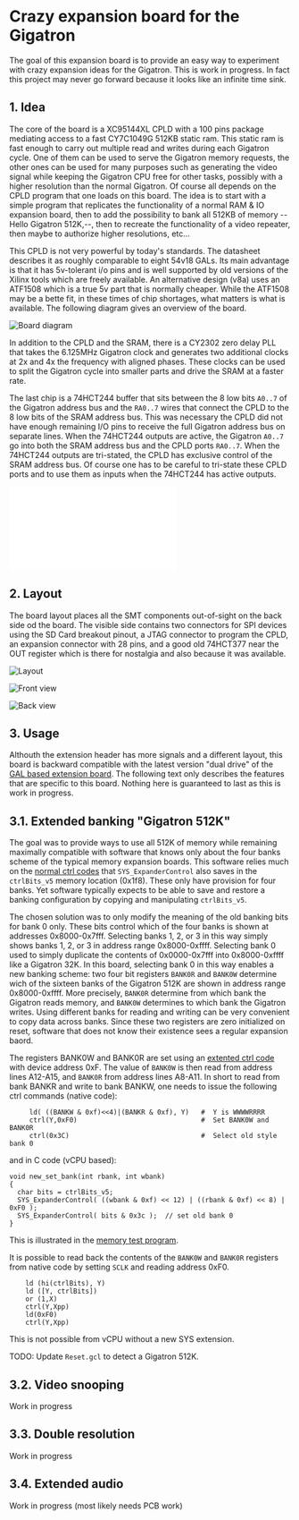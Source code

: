 # Crazy expansion board for the Gigatron

The goal of this expansion board is to provide an easy way to
experiment with crazy expansion ideas for the Gigatron.  This is work
in progress. In fact this project may never go forward because it
looks like an infinite time sink.

## 1. Idea

The core of the board is a XC95144XL CPLD with a 100 pins package
mediating access to a fast CY7C1049G 512KB static ram.  This static
ram is fast enough to carry out multiple read and writes during each
Gigatron cycle. One of them can be used to serve the Gigatron memory
requests, the other ones can be used for many purposes such as
generating the video signal while keeping the Gigatron CPU free for
other tasks, possibly with a higher resolution than the normal
Gigatron.  Of course all depends on the CPLD program that one loads on
this board. The idea is to start with a simple program that replicates
the functionality of a normal RAM & IO expansion board, then to add
the possibility to bank all 512KB of memory --Hello Gigatron 512K,--,
then to recreate the functionality of a video repeater, then maybe to
authorize higher resolutions, etc...

This CPLD is not very powerful by today's standards. The datasheet
describes it as roughly comparable to eight 54v18 GALs. Its main
advantage is that it has 5v-tolerant i/o pins and is well supported by
old versions of the Xilinx tools which are freely available. An
alternative design (v8a) uses an ATF1508 which is a true 5v part that
is normally cheaper. While the ATF1508 may be a bette fit, in these
times of chip shortages, what matters is what is available.  The
following diagram gives an overview of the board.

![Board diagram](images/diag.png)

In addition to the CPLD and the SRAM, there is a CY2302 zero delay PLL
that takes the 6.125MHz Gigatron clock and generates two additional
clocks at 2x and 4x the frequency with aligned phases. These clocks
can be used to split the Gigatron cycle into smaller parts and drive
the SRAM at a faster rate.

The last chip is a 74HCT244 buffer that sits between the 8 low bits
`A0..7` of the Gigatron address bus and the `RA0..7` wires that
connect the CPLD to the 8 low bits of the SRAM address bus. This was
necessary the CPLD did not have enough remaining I/O pins to receive
the full Gigatron address bus on separate lines. When the 74HCT244
outputs are active, the Gigatron `A0..7` go into both the SRAM address
bus and the CPLD ports `RA0..7`. When the 74HCT244 outputs are
tri-stated, the CPLD has exclusive control of the SRAM address bus. Of
course one has to be careful to tri-state these CPLD ports and to use
them as inputs when the 74HCT244 has active outputs.

![Schematics](Schematics.pdf)

## 2. Layout

The board layout places all the SMT components out-of-sight on the
back side od the board. The visible side contains two connectors for
SPI devices using the SD Card breakout pinout, a JTAG connector to
program the CPLD, an expansion connector with 28 pins, and a good old
74HCT377 near the OUT register which is there for nostalgia and also
because it was available.

![Layout](images/layout.png)

![Front view](images/front.jpg)

![Back view](images/back.jpg)


## 3. Usage

Althouth the extension header has more signals and a different layout, this board is backward compatible with the latest version "dual drive" of the [GAL based extension board](../extension-retro). The following text only describes the features that are specific to this board. Nothing here is guaranteed to last as this is work in progress.

## 3.1. Extended banking "Gigatron 512K"

The goal was to provide ways to use all 512K of memory while remaining maximally compatible with software that knows only about the four banks scheme of the typical memory expansion boards. This software relies much on the [normal ctrl codes](https://forum.gigatron.io/viewtopic.php?f=4&t=331) that `SYS_ExpanderControl` also saves in the `ctrlBits_v5` memory location (0x1f8). These only have provision for four banks. Yet software typically expects to be able to save and restore a banking configuration by copying and manipulating `ctrlBits_v5`.

The chosen solution was to only modify the meaning of the old banking bits for bank 0 only. These bits control which of the four banks is shown at addresses 0x8000-0x7fff. Selecting banks 1, 2, or 3 in this way simply shows banks 1, 2, or 3 in address range 0x8000-0xffff. Selecting bank 0 used to simply duplicate the contents of 0x0000-0x7fff into 0x8000-0xffff like a Gigatron 32K. In this board, selecting bank 0 in this way enables a new banking scheme: two four bit registers `BANK0R` and `BANK0W` determine wich of the sixteen banks of the Gigatron 512K are shown in address range 0x8000-0xffff. More precisely, `BANK0R` determine from which bank the Gigatron reads memory, and `BANK0W` determines to which bank the Gigatron writes. Using different banks for reading and writing can be very convenient to copy data across banks.  Since these two registers are zero initialized on reset, software that does not know their existence sees a regular expansion baord.

The registers BANK0W and BANK0R are set using an [extented ctrl code](https://forum.gigatron.io/viewtopic.php?f=4&t=331) with device address 0xF. The value of `BANK0W` is then read from address lines A12-A15, and `BANK0R` from address lines A8-A11.  In short to read from bank BANKR and write to bank BANKW, one needs to issue the following ctrl commands (native code):
``` 
     ld( ((BANKW & 0xf)<<4)|(BANKR & 0xf), Y)   #  Y is WWWWRRRR
     ctrl(Y,0xF0)                               #  Set BANK0W and BANK0R
     ctrl(0x3C)                                 #  Select old style bank 0
```
and in C code (vCPU  based):
```
void new_set_bank(int rbank, int wbank)
{
  char bits = ctrlBits_v5;
  SYS_ExpanderControl( ((wbank & 0xf) << 12) | ((rbank & 0xf) << 8) | 0xF0 );
  SYS_ExpanderControl( bits & 0x3c );  // set old bank 0
}
```
This is illustrated in the [memory test program](test/memtest).

It is possible to read back the contents of the `BANK0W` and `BANK0R` 
registers from native code by setting `SCLK` and reading address 0xF0.
```
    ld (hi(ctrlBits), Y)
    ld ([Y, ctrlBits])
    or (1,X)
    ctrl(Y,Xpp)
    ld(0xF0)
    ctrl(Y,Xpp)
```
This is not possible from vCPU without a new SYS extension.

TODO: Update `Reset.gcl` to detect a Gigatron 512K.

## 3.2. Video snooping

Work in progress

## 3.3. Double resolution

Work in progress

## 3.4. Extended audio

Work in progress (most likely needs PCB work)



